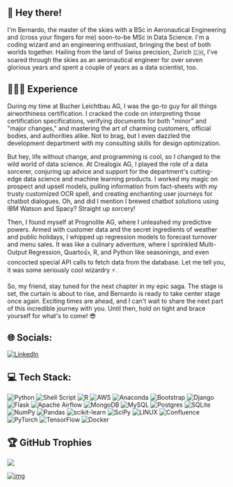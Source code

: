 ## 👋 Hey there!
I'm Bernardo, the master of the skies with a BSc in Aeronautical Engineering and (cross your fingers for me) soon-to-be MSc in Data Science. I'm a coding wizard and an engineering enthusiast, bringing the best of both worlds together. Hailing from the land of Swiss precision, Zurich 🇨🇭, I've soared through the skies as an aeronautical engineer for over seven glorious years and spent a couple of years as a data scientist, too.

## 👨🏽‍💻 Experience  
During my time at Bucher Leichtbau AG, I was the go-to guy for all things airworthiness certification. I cracked the code on interpreting those certification specifications, verifying documents for both "minor" and "major changes," and mastering the art of charming customers, official bodies, and authorities alike. Not to brag, but I even dazzled the development department with my consulting skills for design optimization.

But hey, life without change, and programming is cool, so I changed to the wild world of data science. At Crealogix AG, I played the role of a data sorcerer, conjuring up advice and support for the department's cutting-edge data science and machine learning products. I worked my magic on prospect and upsell models, pulling information from fact-sheets with my trusty customized OCR spell, and creating enchanting user journeys for chatbot dialogues. Oh, and did I mention I brewed chatbot solutions using IBM Watson and Spacy? Straight up sorcery!

Then, I found myself at Prognolite AG, where I unleashed my predictive powers. Armed with customer data and the secret ingredients of weather and public holidays, I whipped up regression models to forecast turnover and menu sales. It was like a culinary adventure, where I sprinkled Multi-Output Regression, Quarto👍, R, and Python like seasonings, and even concocted special API calls to fetch data from the database. Let me tell you, it was some seriously cool wizardry ⚡.

So, my friend, stay tuned for the next chapter in my epic saga. The stage is set, the curtain is about to rise, and Bernardo is ready to take center stage once again. Exciting times are ahead, and I can't wait to share the next part of this incredible journey with you. Until then, hold on tight and brace yourself for what's to come! 😎

## 🌐 Socials:

[![LinkedIn](https://img.shields.io/badge/LinkedIn-%230077B5.svg?logo=linkedin&logoColor=white)](https://www.linkedin.com/in/bernardo-freire-barboza-da-cruz/)

## 💻 Tech Stack:

![Python](https://img.shields.io/badge/python-3670A0?style=for-the-badge&logo=python&logoColor=ffdd54) ![Shell Script](https://img.shields.io/badge/shell_script-%23121011.svg?style=for-the-badge&logo=gnu-bash&logoColor=white) ![R](https://img.shields.io/badge/r-%23276DC3.svg?style=for-the-badge&logo=r&logoColor=white) ![AWS](https://img.shields.io/badge/AWS-%23FF9900.svg?style=for-the-badge&logo=amazon-aws&logoColor=white) ![Anaconda](https://img.shields.io/badge/Anaconda-%2344A833.svg?style=for-the-badge&logo=anaconda&logoColor=white) ![Bootstrap](https://img.shields.io/badge/bootstrap-%23563D7C.svg?style=for-the-badge&logo=bootstrap&logoColor=white) ![Django](https://img.shields.io/badge/django-%23092E20.svg?style=for-the-badge&logo=django&logoColor=white) ![Flask](https://img.shields.io/badge/flask-%23000.svg?style=for-the-badge&logo=flask&logoColor=white) ![Apache Airflow](https://img.shields.io/badge/Apache%20Airflow-017CEE?style=for-the-badge&logo=Apache%20Airflow&logoColor=white) ![MongoDB](https://img.shields.io/badge/MongoDB-%234ea94b.svg?style=for-the-badge&logo=mongodb&logoColor=white) ![MySQL](https://img.shields.io/badge/mysql-%2300f.svg?style=for-the-badge&logo=mysql&logoColor=white) ![Postgres](https://img.shields.io/badge/postgres-%23316192.svg?style=for-the-badge&logo=postgresql&logoColor=white) ![SQLite](https://img.shields.io/badge/sqlite-%2307405e.svg?style=for-the-badge&logo=sqlite&logoColor=white) ![NumPy](https://img.shields.io/badge/numpy-%23013243.svg?style=for-the-badge&logo=numpy&logoColor=white) ![Pandas](https://img.shields.io/badge/pandas-%23150458.svg?style=for-the-badge&logo=pandas&logoColor=white) ![scikit-learn](https://img.shields.io/badge/scikit--learn-%23F7931E.svg?style=for-the-badge&logo=scikit-learn&logoColor=white) ![SciPy](https://img.shields.io/badge/SciPy-%230C55A5.svg?style=for-the-badge&logo=scipy&logoColor=%white) ![LINUX](https://img.shields.io/badge/Linux-FCC624?style=for-the-badge&logo=linux&logoColor=black) ![Confluence](https://img.shields.io/badge/confluence-%23172BF4.svg?style=for-the-badge&logo=confluence&logoColor=white) ![PyTorch](https://img.shields.io/badge/PyTorch-%23EE4C2C.svg?style=for-the-badge&logo=PyTorch&logoColor=white) ![TensorFlow](https://img.shields.io/badge/TensorFlow-%23FF6F00.svg?style=for-the-badge&logo=TensorFlow&logoColor=white) ![Docker](https://img.shields.io/badge/docker-%230db7ed.svg?style=for-the-badge&logo=docker&logoColor=white)

## 🏆 GitHub Trophies

![](https://github-profile-trophy.vercel.app/?username=bernardo-cruz&theme=radical&no-frame=false&no-bg=true&margin-w=4)

[![img](https://visitcount.itsvg.in/api?id=bernardo-cruz&icon=0&color=0)](https://visitcount.itsvg.in)
<!--
**bernardo-cruz/bernardo-cruz** is a ✨ _special_ ✨ repository because its `README.md` (this file) appears on your GitHub profile.

Here are some ideas to get you started:

- 🔭 I’m currently working on ...
- 🌱 I’m currently learning ...
- 👯 I’m looking to collaborate on ...
- 🤔 I’m looking for help with ...
- 💬 Ask me about ...
- 📫 How to reach me: ...
- 😄 Pronouns: ...
- ⚡ Fun fact: ...
-->
